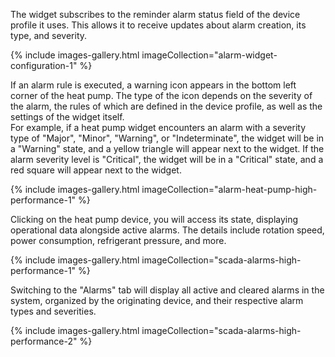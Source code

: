 The widget subscribes to the reminder alarm status field of the device profile it uses. This allows it to receive updates about alarm creation, its type, and severity.

{% include images-gallery.html imageCollection="alarm-widget-configuration-1" %}

If an alarm rule is executed, a warning icon appears in the bottom left corner of the heat pump.
The type of the icon depends on the severity of the alarm, the rules of which are defined in the device profile, as well as the settings of the widget itself.   
For example, if a heat pump widget encounters an alarm with a severity type of "Major", "Minor", "Warning", or "Indeterminate", the widget will be in a "Warning" state, and a yellow triangle will appear next to the widget.
If the alarm severity level is "Critical", the widget will be in a "Critical" state, and a red square will appear next to the widget.

{% include images-gallery.html imageCollection="alarm-heat-pump-high-performance-1" %}

Clicking on the heat pump device, you will access its state, displaying operational data alongside active alarms. The details include rotation speed, power consumption, refrigerant pressure, and more.

{% include images-gallery.html imageCollection="scada-alarms-high-performance-1" %}

Switching to the "Alarms" tab will display all active and cleared alarms in the system, organized by the originating device, and their respective alarm types and severities.

{% include images-gallery.html imageCollection="scada-alarms-high-performance-2" %}
